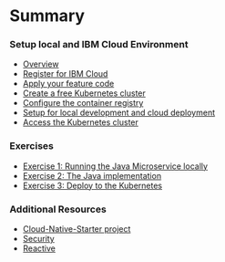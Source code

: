 # Summary

<!-- Rules of SUMMARY.md are here: https://docs.gitbook.com/integrations/github/content-configuration#summary -->
<!-- All headings MUST be THREE hashmarks (###) -->
<!-- Indented bullets (4 spaces) will make the first line be a section -->

### Setup local and IBM Cloud Environment

* [Overview](pre-work/README.md)
* [Register for IBM Cloud](pre-work/1-REGISTER.md)
* [Apply your feature code](pre-work/2-FEATURECODE.md)
* [Create a free Kubernetes cluster](pre-work/3-CREATE_KUBERNETES_CLUSTER.md)
* [Configure the container registry](pre-work/4-CONTAINER_REGISTRY.md)
* [Setup for local development and cloud deployment](pre-work/5-SETUP-ALL.md)
* [Access the Kubernetes cluster](pre-work/6-ACCESS_TO_CLUSTER.md)

### Exercises

* [Exercise 1: Running the Java Microservice locally](exercise-01/README.md)
* [Exercise 2: The Java implementation](exercise-02/README.md)
* [Exercise 3: Deploy to the Kubernetes](exercise-03/README.md)

### Additional Resources

* [Cloud-Native-Starter project](https://github.com/IBM/cloud-native-starter)
* [Security](https://developer.ibm.com/languages/java/tutorials/secure-your-java-microservices-application-workshop/)
* [Reactive](https://developer.ibm.com/depmodels/reactive-systems/tutorials/kubernetes-openshift-reactive-endpoints-java-quarkus-micropfile-labs/)

